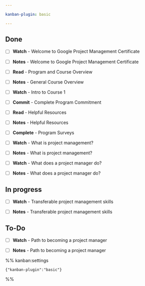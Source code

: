 ```yaml
---

kanban-plugin: basic

---
```


## Done

- [ ] **Watch** - Welcome to Google Project Management Certificate
- [ ] **Notes** - Welcome to Google Project Management Certificate
- [ ] **Read** - Program and Course Overview
- [ ] **Notes** - General Course Overview
- [ ] **Watch** - Intro to Course 1
- [ ] **Commit** - Complete Program Commitment
- [ ] **Read** - Helpful Resources
- [ ] **Notes** - Helpful Resources
- [ ] **Complete** - Program Surveys
- [ ] **Watch** - What is project management?
- [ ] **Notes** - What is project management?
- [ ] **Watch** - What does a project manager do?
- [ ] **Notes** - What does a project manager do?


## In progress

- [ ] **Watch** - Transferable project management skills
- [ ] **Notes** - Transferable project management skills


## To-Do

- [ ] **Watch** - Path to becoming a project manager
- [ ] **Notes** - Path to becoming a project manager




%% kanban:settings
```
{"kanban-plugin":"basic"}
```
%%
